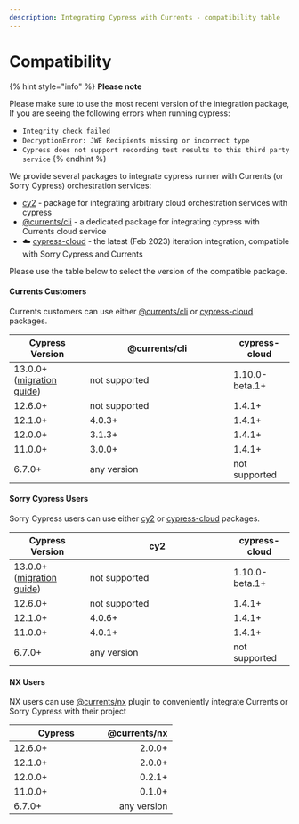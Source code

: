 ```yaml
---
description: Integrating Cypress with Currents - compatibility table
---
```


# Compatibility

{% hint style="info" %}
**Please note**

Please make sure to use the most recent version of the integration package, If you are seeing the following errors when running cypress:

* `Integrity check failed`&#x20;
* `DecryptionError: JWE Recipients missing or incorrect type`
* `Cypress does not support recording test results to this third party service`
{% endhint %}

We provide several packages to integrate cypress runner with Currents (or Sorry Cypress) orchestration services:

* [cy2](https://github.com/sorry-cypress/cy2) - package for integrating arbitrary cloud orchestration services with cypress
* [@currents/cli](https://www.npmjs.com/package/@currents/cli) - a dedicated package for integrating cypress with Currents cloud service
* ☁️ [cypress-cloud](https://github.com/currents-dev/cypress-cloud) - the latest (Feb 2023) iteration integration, compatible with Sorry Cypress and Currents

Please use the table below to select the version of the compatible package.

#### Currents Customers

Currents customers can use either [@currents/cli](https://www.npmjs.com/package/@currents/cli) or [cypress-cloud](https://github.com/currents-dev/cypress-cloud) packages.

<table><thead><tr><th>Cypress Version</th><th width="242.33333333333331">@currents/cli</th><th>cypress-cloud</th></tr></thead><tbody><tr><td>13.0.0+ (<a href="cypress-cloud/migration-to-cypress-13.md">migration guide</a>)</td><td>not supported</td><td>1.10.0-beta.1+</td></tr><tr><td>12.6.0+</td><td>not supported</td><td>1.4.1+</td></tr><tr><td>12.1.0+</td><td>4.0.3+</td><td>1.4.1+</td></tr><tr><td>12.0.0+</td><td>3.1.3+</td><td>1.4.1+</td></tr><tr><td>11.0.0+</td><td>3.0.0+</td><td>1.4.1+</td></tr><tr><td>6.7.0+</td><td>any version</td><td>not supported</td></tr></tbody></table>

#### Sorry Cypress Users

Sorry Cypress users can use either [cy2](https://github.com/sorry-cypress/cy2) or [cypress-cloud](https://github.com/currents-dev/cypress-cloud) packages.

<table><thead><tr><th>Cypress Version</th><th width="242.33333333333331">cy2</th><th>cypress-cloud</th></tr></thead><tbody><tr><td>13.0.0+  (<a href="cypress-cloud/migration-to-cypress-13.md">migration guide</a>)</td><td>not supported</td><td>1.10.0-beta.1+</td></tr><tr><td>12.6.0+</td><td>not supported</td><td>1.4.1+</td></tr><tr><td>12.1.0+</td><td>4.0.6+</td><td>1.4.1+</td></tr><tr><td>11.0.0+</td><td>4.0.1+</td><td>1.4.1+</td></tr><tr><td>6.7.0+</td><td>any version</td><td>not supported</td></tr></tbody></table>

#### **NX Users**

NX users can use [@currents/nx](https://www.npmjs.com/package/@currents/nx) plugin to conveniently integrate Currents or Sorry Cypress with their project&#x20;

<table><thead><tr><th width="152.5">Cypress</th><th align="right">@currents/nx</th></tr></thead><tbody><tr><td>12.6.0+</td><td align="right">2.0.0+</td></tr><tr><td>12.1.0+</td><td align="right">2.0.0+</td></tr><tr><td>12.0.0+</td><td align="right">0.2.1+</td></tr><tr><td>11.0.0+</td><td align="right">0.1.0+</td></tr><tr><td>6.7.0+</td><td align="right">any version</td></tr></tbody></table>
